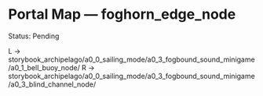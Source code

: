 # Portal Map — foghorn_edge_node

Status: Pending

L → storybook_archipelago/a0_0_sailing_mode/a0_3_fogbound_sound_minigame/a0_1_bell_buoy_node/
R → storybook_archipelago/a0_0_sailing_mode/a0_3_fogbound_sound_minigame/a0_3_blind_channel_node/
